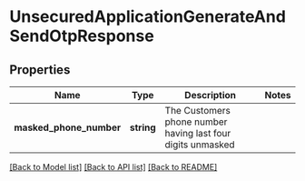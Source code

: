# UnsecuredApplicationGenerateAndSendOtpResponse

## Properties
Name | Type | Description | Notes
------------ | ------------- | ------------- | -------------
**masked_phone_number** | **string** | The Customers phone number having last four digits unmasked | 

[[Back to Model list]](../../README.md#documentation-for-models) [[Back to API list]](../../README.md#documentation-for-api-endpoints) [[Back to README]](../../README.md)

